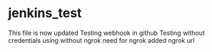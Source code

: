 # jenkins_test
This file is now updated 
Testing webhook in github 
Testing without credentials
using without ngrok
need for ngrok
added ngrok url
